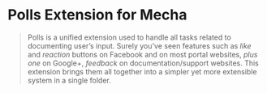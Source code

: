 Polls Extension for Mecha
=========================

> Polls is a unified extension used to handle all tasks related to documenting user’s input. Surely you’ve seen features such as _like_ and _reaction_ buttons on Facebook and on most portal websites, _plus one_ on Google+, _feedback_ on documentation/support websites. This extension brings them all together into a simpler yet more extensible system in a single folder.